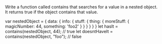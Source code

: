 Write a function called contains that searches for a value in a nested object. It returns
true if the object contains that value.

var nestedObject = {
data: {
info: {
stuff: {
thing: {
moreStuff: {
magicNumber: 44,
something: &#39;foo2&#39;
}
}
}
}
}
}
let hasIt = contains(nestedObject, 44); // true
let doesntHaveIt = contains(nestedObject, &quot;foo&quot;); // false